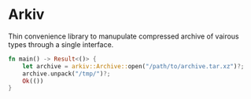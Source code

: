 # Arkiv

Thin convenience library to manupulate compressed archive of vairous types
through a single interface.

```rust
fn main() -> Result<()> {
    let archive = arkiv::Archive::open("/path/to/archive.tar.xz")?;
    archive.unpack("/tmp/")?;
    Ok(())
}
```

